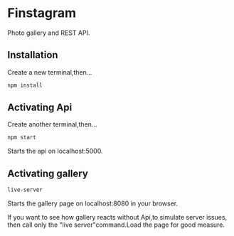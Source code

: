 # Finstagram

Photo gallery and REST API.

## Installation
Create a new terminal,then...
```bash
npm install
```
## Activating Api
Create another terminal,then...
```bash
npm start
```
Starts the api on localhost:5000.
## Activating gallery
```bash
live-server
```
Starts the gallery page on localhost:8080 in your browser.

If you want to see how gallery reacts without Api,to simulate server issues, then call only the "live server"command.Load the page for good measure.